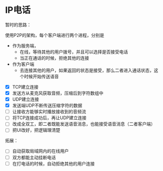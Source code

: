 # IP电话

暂时的思路：

使用P2P的架构，每个客户端进行两个进程，分别是

* 作为服务端，
  * 在线，等待其他的用户拨号，并且可以选择是否接受电话
  * 当正在通话的时候，拒绝其他的连接
* 作为客户端
  * 去连接其他的用户，如果返回的状态是接受，那么二者进入通话状态，这个时候开始传送语音



- [x] TCP建立连接
- [x] 发送方从麦克风获取音频，压缩后到字符数组中
- [x] UDP建立连接
- [x] 发送端UDP不断传送压缩字符的数据
- [ ] 让接收方能够实时播放接收到的音频流
- [ ] 将TCP连接成功后，再让UDP建立连接
- [ ] 改成全双工，即二者既能发送语音消息，也能接受语音消息（二者客户端）
- [ ] 把UI改好，把逻辑理清楚

拓展：

- [ ] 自动获取局域网内的在线用户
- [ ] 双方都能主动挂断电话
- [ ] 在打电话的时候，自动拒绝其他的用户连接